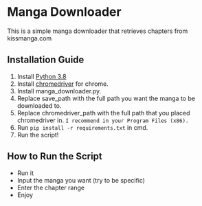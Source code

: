 # Manga Downloader

This is a simple manga downloader that retrieves chapters from kissmanga.com 

## Installation Guide

1. Install [Python 3.8](https://www.python.org/downloads/)
2. Install [chromedriver](https://chromedriver.chromium.org/downloads) for chrome. 
2. Install manga_downloader.py.
4. Replace save_path with the full path you want the manga to be downloaded to.
5. Replace chromedriver_path with the full path that you placed chromedriver in. `I recommend in your Program Files (x86).`
6. Run `pip install -r requirements.txt` in cmd.
7. Run the script!

## How to Run the Script
* Run it
* Input the manga you want (try to be specific)
* Enter the chapter range
* Enjoy
